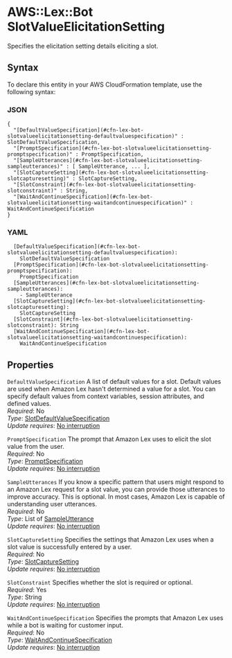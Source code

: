 # AWS::Lex::Bot SlotValueElicitationSetting<a name="aws-properties-lex-bot-slotvalueelicitationsetting"></a>

Specifies the elicitation setting details eliciting a slot\.

## Syntax<a name="aws-properties-lex-bot-slotvalueelicitationsetting-syntax"></a>

To declare this entity in your AWS CloudFormation template, use the following syntax:

### JSON<a name="aws-properties-lex-bot-slotvalueelicitationsetting-syntax.json"></a>

```
{
  "[DefaultValueSpecification](#cfn-lex-bot-slotvalueelicitationsetting-defaultvaluespecification)" : SlotDefaultValueSpecification,
  "[PromptSpecification](#cfn-lex-bot-slotvalueelicitationsetting-promptspecification)" : PromptSpecification,
  "[SampleUtterances](#cfn-lex-bot-slotvalueelicitationsetting-sampleutterances)" : [ SampleUtterance, ... ],
  "[SlotCaptureSetting](#cfn-lex-bot-slotvalueelicitationsetting-slotcapturesetting)" : SlotCaptureSetting,
  "[SlotConstraint](#cfn-lex-bot-slotvalueelicitationsetting-slotconstraint)" : String,
  "[WaitAndContinueSpecification](#cfn-lex-bot-slotvalueelicitationsetting-waitandcontinuespecification)" : WaitAndContinueSpecification
}
```

### YAML<a name="aws-properties-lex-bot-slotvalueelicitationsetting-syntax.yaml"></a>

```
  [DefaultValueSpecification](#cfn-lex-bot-slotvalueelicitationsetting-defaultvaluespecification): 
    SlotDefaultValueSpecification
  [PromptSpecification](#cfn-lex-bot-slotvalueelicitationsetting-promptspecification): 
    PromptSpecification
  [SampleUtterances](#cfn-lex-bot-slotvalueelicitationsetting-sampleutterances): 
    - SampleUtterance
  [SlotCaptureSetting](#cfn-lex-bot-slotvalueelicitationsetting-slotcapturesetting): 
    SlotCaptureSetting
  [SlotConstraint](#cfn-lex-bot-slotvalueelicitationsetting-slotconstraint): String
  [WaitAndContinueSpecification](#cfn-lex-bot-slotvalueelicitationsetting-waitandcontinuespecification): 
    WaitAndContinueSpecification
```

## Properties<a name="aws-properties-lex-bot-slotvalueelicitationsetting-properties"></a>

`DefaultValueSpecification`  <a name="cfn-lex-bot-slotvalueelicitationsetting-defaultvaluespecification"></a>
A list of default values for a slot\. Default values are used when Amazon Lex hasn't determined a value for a slot\. You can specify default values from context variables, session attributes, and defined values\.  
*Required*: No  
*Type*: [SlotDefaultValueSpecification](aws-properties-lex-bot-slotdefaultvaluespecification.md)  
*Update requires*: [No interruption](https://docs.aws.amazon.com/AWSCloudFormation/latest/UserGuide/using-cfn-updating-stacks-update-behaviors.html#update-no-interrupt)

`PromptSpecification`  <a name="cfn-lex-bot-slotvalueelicitationsetting-promptspecification"></a>
The prompt that Amazon Lex uses to elicit the slot value from the user\.  
*Required*: No  
*Type*: [PromptSpecification](aws-properties-lex-bot-promptspecification.md)  
*Update requires*: [No interruption](https://docs.aws.amazon.com/AWSCloudFormation/latest/UserGuide/using-cfn-updating-stacks-update-behaviors.html#update-no-interrupt)

`SampleUtterances`  <a name="cfn-lex-bot-slotvalueelicitationsetting-sampleutterances"></a>
If you know a specific pattern that users might respond to an Amazon Lex request for a slot value, you can provide those utterances to improve accuracy\. This is optional\. In most cases, Amazon Lex is capable of understanding user utterances\.  
*Required*: No  
*Type*: List of [SampleUtterance](aws-properties-lex-bot-sampleutterance.md)  
*Update requires*: [No interruption](https://docs.aws.amazon.com/AWSCloudFormation/latest/UserGuide/using-cfn-updating-stacks-update-behaviors.html#update-no-interrupt)

`SlotCaptureSetting`  <a name="cfn-lex-bot-slotvalueelicitationsetting-slotcapturesetting"></a>
Specifies the settings that Amazon Lex uses when a slot value is successfully entered by a user\.  
*Required*: No  
*Type*: [SlotCaptureSetting](aws-properties-lex-bot-slotcapturesetting.md)  
*Update requires*: [No interruption](https://docs.aws.amazon.com/AWSCloudFormation/latest/UserGuide/using-cfn-updating-stacks-update-behaviors.html#update-no-interrupt)

`SlotConstraint`  <a name="cfn-lex-bot-slotvalueelicitationsetting-slotconstraint"></a>
Specifies whether the slot is required or optional\.  
*Required*: Yes  
*Type*: String  
*Update requires*: [No interruption](https://docs.aws.amazon.com/AWSCloudFormation/latest/UserGuide/using-cfn-updating-stacks-update-behaviors.html#update-no-interrupt)

`WaitAndContinueSpecification`  <a name="cfn-lex-bot-slotvalueelicitationsetting-waitandcontinuespecification"></a>
Specifies the prompts that Amazon Lex uses while a bot is waiting for customer input\.   
*Required*: No  
*Type*: [WaitAndContinueSpecification](aws-properties-lex-bot-waitandcontinuespecification.md)  
*Update requires*: [No interruption](https://docs.aws.amazon.com/AWSCloudFormation/latest/UserGuide/using-cfn-updating-stacks-update-behaviors.html#update-no-interrupt)